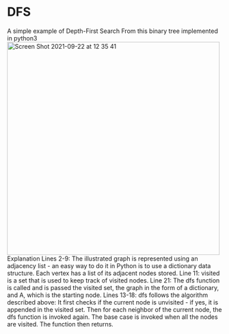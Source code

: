 # DFS
A simple example of Depth-First Search
From this binary tree implemented in python3
<img width="497" alt="Screen Shot 2021-09-22 at 12 35 41" src="https://user-images.githubusercontent.com/45419531/134284106-49e23f1f-ecf2-4e3c-95b5-00bd0acfd79b.png">
Explanation
Lines 2-9: The illustrated graph is represented using an adjacency list - an easy way to do it in Python is to use a dictionary data structure. Each vertex has a list of its adjacent nodes stored.
Line 11: visited is a set that is used to keep track of visited nodes.
Line 21: The dfs function is called and is passed the visited set, the graph in the form of a dictionary, and A, which is the starting node.
Lines 13-18: dfs follows the algorithm described above:
It first checks if the current node is unvisited - if yes, it is appended in the visited set.
Then for each neighbor of the current node, the dfs function is invoked again.
The base case is invoked when all the nodes are visited. The function then returns.
